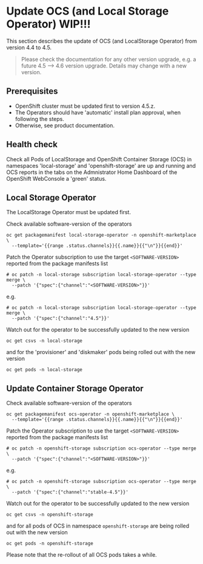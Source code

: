 # Update OCS (and Local Storage Operator) WIP!!!

This section describes the update of OCS (and LocalStorage Operator) from version 4.4 to 4.5.

> Please check the documentation for any other version upgrade, e.g. a future 4.5 --> 4.6 version upgrade. Details may change with a new version.

## Prerequisites

* OpenShift cluster must be updated first to version 4.5.z.
* The Operators should have 'automatic' install plan approval, when following the steps.
* Otherwise, see product documentation.

## Health check

Check all Pods of LocalStorage and OpenShift Container Storage (OCS) in namespaces 'local-storage' and 'openshift-storage' are up and running and OCS reports in the tabs on the Admnistrator Home Dashboard of the OpenShift WebConsole a 'green' status.

## Local Storage Operator

The LocalStorage Operator must be updated first.

Check available software-version of the operators

```shell
oc get packagemanifest local-storage-operator -n openshift-marketplace \
  --template='{{range .status.channels}}{{.name}}{{"\n"}}{{end}}'
```

Patch the Operator subscription to use the target `<SOFTWARE-VERSION>` reported from the package manifests list

```shell
# oc patch -n local-storage subscription local-storage-operator --type merge \
  --patch '{"spec":{"channel":"<SOFTWARE-VERSION>"}}'
```

e.g.

```shell
# oc patch -n local-storage subscription local-storage-operator --type merge \
  --patch '{"spec":{"channel":"4.5"}}'
```

Watch out for the operator to be successfully updated to the new version

```shell
oc get csvs -n local-storage
```

and for the 'provisioner' and 'diskmaker' pods being rolled out with the new version

```shell
oc get pods -n local-storage
```

## Update Container Storage Operator

Check available software-version of the operators

```shell
oc get packagemanifest ocs-operator -n openshift-marketplace \
  --template='{{range .status.channels}}{{.name}}{{"\n"}}{{end}}'
```

Patch the Operator subscription to use the target `<SOFTWARE-VERSION>` reported from the package manifests list

```shell
# oc patch -n openshift-storage subscription ocs-operator --type merge \
  --patch '{"spec":{"channel":"<SOFTWARE-VERSION>"}}'
```

e.g.

```shell
# oc patch -n openshift-storage subscription ocs-operator --type merge \
  --patch '{"spec":{"channel":"stable-4.5"}}'
```

Watch out for the operator to be successfully updated to the new version

```shell
oc get csvs -n openshift-storage
```

and for all pods of OCS in namespace `openshift-storage` are being rolled out with the new version

```shell
oc get pods -n openshift-storage
```

Please note that the re-rollout of all OCS pods takes a while.
